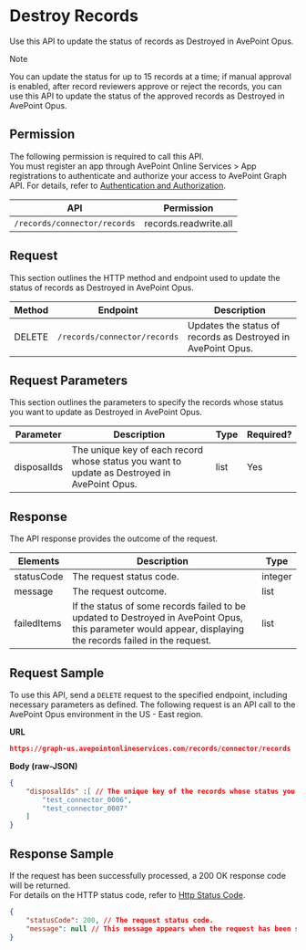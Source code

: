 # Destroy Records  

Use this API to update the status of records as Destroyed in AvePoint Opus.  
> [!NOTE] 
> You can update the status for up to 15 records at a time; if manual approval is enabled, after record reviewers approve or reject the records, you can use this API to update the status of the approved records as Destroyed in AvePoint Opus. 

## Permission

The following permission is required to call this API.   
You must register an app through AvePoint Online Services > App registrations to authenticate and authorize your access to AvePoint Graph API. For details, refer to [Authentication and Authorization](https://learn.avepoint.com/docs/Use-AvePoint-Graph-API.html#authentication-and-authorization).

| API    | Permission  |
|-------------------|---------------------|
| `/records/connector/records` |  records.readwrite.all |

## Request

This section outlines the HTTP method and endpoint used to update the status of records as Destroyed in AvePoint Opus.

| Method | Endpoint | Description |
| --- | --- | --- |
| DELETE | `/records/connector/records` | Updates the status of records as Destroyed in AvePoint Opus. |

## Request Parameters

This section outlines the parameters to specify the records whose status you want to update as Destroyed in AvePoint Opus.  

|Parameter|Description | Type|Required?|
|---|---|---|---|
|disposalIds|The unique key of each record whose status you want to update as Destroyed in AvePoint Opus.|list|Yes|

## Response

The API response provides the outcome of the request.

| Elements   | Description  | Type   | 
|------------|---------------|--------| 
| statusCode      | The request status code.  | integer    | 
| message | The request outcome. | list  | 
| failedItems | If the status of some records failed to be updated to Destroyed in AvePoint Opus, this parameter would appear, displaying the records failed in the request. | list|

## Request Sample

To use this API, send a `DELETE` request to the specified endpoint, including necessary parameters as defined. The following request is an API call to the AvePoint Opus environment in the US - East region.

**URL**

```json
https://graph-us.avepointonlineservices.com/records/connector/records
```
**Body (raw-JSON)** 

```json
{
    "disposalIds" :[ // The unique key of the records whose status you want to update as Destroyed in AvePoint Opus.
        "test_connector_0006",
        "test_connector_0007"
    ]
}
```

## Response Sample

If the request has been successfully processed, a 200 OK response code will be returned.  
For details on the HTTP status code, refer to [Http Status Code](https://learn.avepoint.com/docs/Use-AvePoint-Graph-API.html#http-status-code).  

```json
{
    "statusCode": 200, // The request status code.
    "message": null // This message appears when the request has been successfully processed.
}
